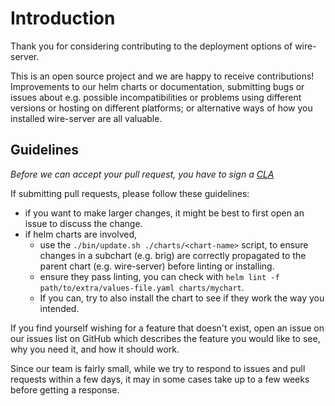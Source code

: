 # Introduction

Thank you for considering contributing to the deployment options of wire-server.

This is an open source project and we are happy to receive contributions! Improvements to our helm charts or documentation, submitting bugs or issues about e.g. possible incompatibilities or problems using different versions or hosting on different platforms; or alternative ways of how you installed wire-server are all valuable. 

## Guidelines

*Before we can accept your pull request, you have to sign a [CLA](https://cla-assistant.io/wireapp/wire-server)*

If submitting pull requests, please follow these guidelines:

* if you want to make larger changes, it might be best to first open an issue to discuss the change.
* if helm charts are involved, 
    * use the `./bin/update.sh ./charts/<chart-name>` script, to ensure changes in a subchart (e.g. brig) are correctly propagated to the parent chart (e.g. wire-server) before linting or installing.
    * ensure they pass linting, you can check with `helm lint -f path/to/extra/values-file.yaml charts/mychart`. 
    * If you can, try to also install the chart to see if they work the way you intended.

If you find yourself wishing for a feature that doesn't exist, open an issue on our issues list on GitHub which describes the feature you would like to see, why you need it, and how it should work.

Since our team is fairly small, while we try to respond to issues and pull requests within a few days, it may in some cases take up to a few weeks before getting a response.
